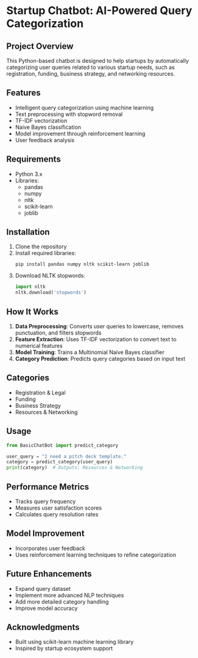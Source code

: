 # Startup Chatbot: AI-Powered Query Categorization

## Project Overview
This Python-based chatbot is designed to help startups by automatically categorizing user queries related to various startup needs, such as registration, funding, business strategy, and networking resources.

## Features
- Intelligent query categorization using machine learning
- Text preprocessing with stopword removal
- TF-IDF vectorization
- Naive Bayes classification
- Model improvement through reinforcement learning
- User feedback analysis

## Requirements
- Python 3.x
- Libraries:
  - pandas
  - numpy
  - nltk
  - scikit-learn
  - joblib

## Installation
1. Clone the repository
2. Install required libraries:
   ```
   pip install pandas numpy nltk scikit-learn joblib
   ```
3. Download NLTK stopwords:
   ```python
   import nltk
   nltk.download('stopwords')
   ```

## How It Works
1. **Data Preprocessing**: Converts user queries to lowercase, removes punctuation, and filters stopwords
2. **Feature Extraction**: Uses TF-IDF vectorization to convert text to numerical features
3. **Model Training**: Trains a Multinomial Naive Bayes classifier
4. **Category Prediction**: Predicts query categories based on input text

## Categories
- Registration & Legal
- Funding
- Business Strategy
- Resources & Networking

## Usage
```python
from BasicChatBot import predict_category

user_query = "I need a pitch deck template."
category = predict_category(user_query)
print(category)  # Outputs: Resources & Networking
```

## Performance Metrics
- Tracks query frequency
- Measures user satisfaction scores
- Calculates query resolution rates

## Model Improvement
- Incorporates user feedback
- Uses reinforcement learning techniques to refine categorization

## Future Enhancements
- Expand query dataset
- Implement more advanced NLP techniques
- Add more detailed category handling
- Improve model accuracy


## Acknowledgments
- Built using scikit-learn machine learning library
- Inspired by startup ecosystem support
